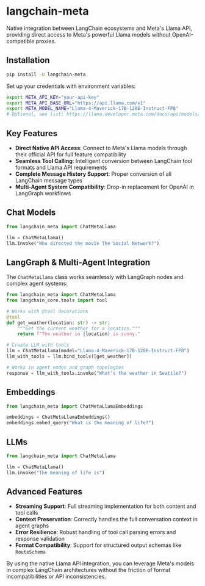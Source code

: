 # langchain-meta

Native integration between LangChain ecosystems and Meta's Llama API, providing direct access to Meta's powerful Llama models without OpenAI-compatible proxies.

## Installation

```bash
pip install -U langchain-meta
```

Set up your credentials with environment variables:

```bash
export META_API_KEY="your-api-key"
export META_API_BASE_URL="https://api.llama.com/v1"
export META_MODEL_NAME="Llama-4-Maverick-17B-128E-Instruct-FP8" 
# Optional, see list: https://llama.developer.meta.com/docs/api/models/
```

## Key Features

- **Direct Native API Access**: Connect to Meta's Llama models through their official API for full feature compatibility
- **Seamless Tool Calling**: Intelligent conversion between LangChain tool formats and Llama API requirements
- **Complete Message History Support**: Proper conversion of all LangChain message types
- **Multi-Agent System Compatibility**: Drop-in replacement for OpenAI in LangGraph workflows

## Chat Models

```python
from langchain_meta import ChatMetaLlama

llm = ChatMetaLlama()
llm.invoke("Who directed the movie The Social Network?")
```

## LangGraph & Multi-Agent Integration

The `ChatMetaLlama` class works seamlessly with LangGraph nodes and complex agent systems:

```python
from langchain_meta import ChatMetaLlama
from langchain_core.tools import tool

# Works with @tool decorations
@tool
def get_weather(location: str) -> str:
    """Get the current weather for a location."""
    return f"The weather in {location} is sunny."

# Create LLM with tools
llm = ChatMetaLlama(model="Llama-4-Maverick-17B-128E-Instruct-FP8")
llm_with_tools = llm.bind_tools([get_weather])

# Works in agent nodes and graph topologies
response = llm_with_tools.invoke("What's the weather in Seattle?")
```

## Embeddings

```python
from langchain_meta import ChatMetaLlamaEmbeddings

embeddings = ChatMetaLlamaEmbeddings()
embeddings.embed_query("What is the meaning of life?")
```

## LLMs

```python
from langchain_meta import ChatMetaLlama

llm = ChatMetaLlama()
llm.invoke("The meaning of life is")
```

## Advanced Features

- **Streaming Support**: Full streaming implementation for both content and tool calls
- **Context Preservation**: Correctly handles the full conversation context in agent graphs
- **Error Resilience**: Robust handling of tool call parsing errors and response validation
- **Format Compatibility**: Support for structured output schemas like `RouteSchema`

By using the native Llama API integration, you can leverage Meta's models in complex LangChain architectures without the friction of format incompatibilities or API inconsistencies.
